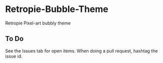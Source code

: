 # Retropie-Bubble-Theme
Retropie Pixel-art bubbly theme

## To Do
See the Issues tab for open items. 
When doing a pull request, hashtag the issue id.
